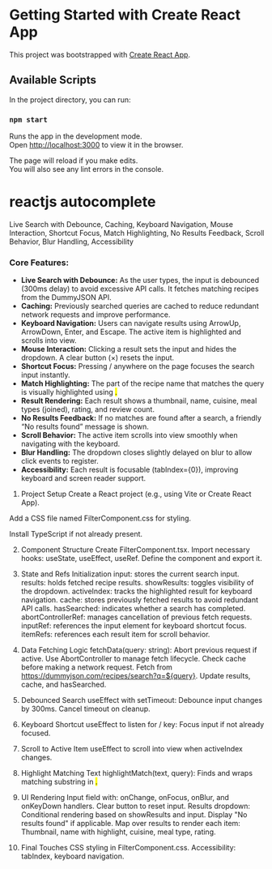 # Getting Started with Create React App
This project was bootstrapped with [Create React App](https://github.com/facebook/create-react-app).

## Available Scripts
In the project directory, you can run:

### `npm start`
Runs the app in the development mode.\
Open [http://localhost:3000](http://localhost:3000) to view it in the browser.

The page will reload if you make edits.\
You will also see any lint errors in the console.

# reactjs autocomplete
Live Search with Debounce, Caching, Keyboard Navigation, Mouse Interaction, Shortcut Focus, Match Highlighting, No Results Feedback, Scroll Behavior, Blur Handling, Accessibility

### Core Features:

* **Live Search with Debounce:** As the user types, the input is debounced (300ms delay) to avoid excessive API calls. It fetches matching recipes from the DummyJSON API.
* **Caching:** Previously searched queries are cached to reduce redundant network requests and improve performance.
* **Keyboard Navigation:** Users can navigate results using ArrowUp, ArrowDown, Enter, and Escape. The active item is highlighted and scrolls into view.
* **Mouse Interaction:** Clicking a result sets the input and hides the dropdown. A clear button (×) resets the input.
* **Shortcut Focus:** Pressing / anywhere on the page focuses the search input instantly.
* **Match Highlighting:** The part of the recipe name that matches the query is visually highlighted using <mark>.
* **Result Rendering:** Each result shows a thumbnail, name, cuisine, meal types (joined), rating, and review count.
* **No Results Feedback:** If no matches are found after a search, a friendly “No results found” message is shown.
* **Scroll Behavior:** The active item scrolls into view smoothly when navigating with the keyboard.
* **Blur Handling:** The dropdown closes slightly delayed on blur to allow click events to register.
* **Accessibility:** Each result is focusable (tabIndex={0}), improving keyboard and screen reader support.




1. Project Setup
Create a React project (e.g., using Vite or Create React App).

Add a CSS file named FilterComponent.css for styling.

Install TypeScript if not already present.

2. Component Structure
Create FilterComponent.tsx.
Import necessary hooks: useState, useEffect, useRef.
Define the component and export it.

3. State and Refs Initialization
input: stores the current search input.
results: holds fetched recipe results.
showResults: toggles visibility of the dropdown.
activeIndex: tracks the highlighted result for keyboard navigation.
cache: stores previously fetched results to avoid redundant API calls.
hasSearched: indicates whether a search has completed.
abortControllerRef: manages cancellation of previous fetch requests.
inputRef: references the input element for keyboard shortcut focus.
itemRefs: references each result item for scroll behavior.

4. Data Fetching Logic
fetchData(query: string):
Abort previous request if active.
Use AbortController to manage fetch lifecycle.
Check cache before making a network request.
Fetch from https://dummyjson.com/recipes/search?q=${query}.
Update results, cache, and hasSearched.

5. Debounced Search
useEffect with setTimeout:
Debounce input changes by 300ms.
Cancel timeout on cleanup.

6. Keyboard Shortcut
useEffect to listen for / key:
Focus input if not already focused.

7. Scroll to Active Item
useEffect to scroll into view when activeIndex changes.

8. Highlight Matching Text
highlightMatch(text, query):
Finds and wraps matching substring in <mark>.

9. UI Rendering
Input field with:
onChange, onFocus, onBlur, and onKeyDown handlers.
Clear button to reset input.
Results dropdown:
Conditional rendering based on showResults and input.
Display "No results found" if applicable.
Map over results to render each item:
Thumbnail, name with highlight, cuisine, meal type, rating.

10. Final Touches
CSS styling in FilterComponent.css.
Accessibility: tabIndex, keyboard navigation.

